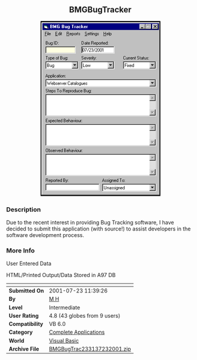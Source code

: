 ﻿<div align="center">

## BMGBugTracker

<img src="PIC2001723115202956.gif">
</div>

### Description

Due to the recent interest in providing Bug Tracking software, I have decided to submit this application (with source!) to assist developers in the software development process.
 
### More Info
 
User Entered Data

HTML/Printed Output/Data Stored in A97 DB


<span>             |<span>
---                |---
**Submitted On**   |2001-07-23 11:39:26
**By**             |[M H](https://github.com/Planet-Source-Code/PSCIndex/blob/master/ByAuthor/m-h.md)
**Level**          |Intermediate
**User Rating**    |4.8 (43 globes from 9 users)
**Compatibility**  |VB 6\.0
**Category**       |[Complete Applications](https://github.com/Planet-Source-Code/PSCIndex/blob/master/ByCategory/complete-applications__1-27.md)
**World**          |[Visual Basic](https://github.com/Planet-Source-Code/PSCIndex/blob/master/ByWorld/visual-basic.md)
**Archive File**   |[BMGBugTrac233137232001\.zip](https://github.com/Planet-Source-Code/m-h-bmgbugtracker__1-25361/archive/master.zip)









